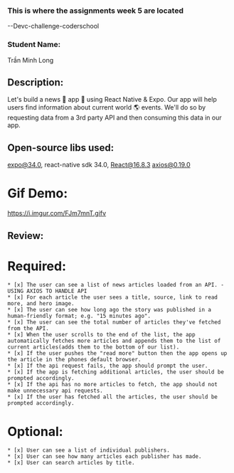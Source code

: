 ### This is where the assignments week 5 are located

--Devc-challenge-coderschool

### Student Name:

Trần Minh Long

## Description:

Let's build a news 📰 app 📱 using React Native & Expo. Our app will help users find information about current world 🌎 events. We'll do so by requesting data from a 3rd party API and then consuming this data in our app.
## Open-source libs used:

expo@34.0, react-native sdk 34.0, React@16.8.3
axios@0.19.0

# Gif Demo:

https://i.imgur.com/FJm7mnT.gifv

## Review:

# Required:

    * [x] The user can see a list of news articles loaded from an API. - USING AXIOS TO HANDLE API
    * [x] For each article the user sees a title, source, link to read more, and hero image.
    * [x] The user can see how long ago the story was published in a human-friendly format; e.g. "15 minutes ago".
    * [x] The user can see the total number of articles they've fetched from the API.
    * [x] When the user scrolls to the end of the list, the app automatically fetches more articles and appends them to the list of current articles(adds them to the bottom of our list).
    * [x] If the user pushes the "read more" button then the app opens up the article in the phones default browser.
    * [x] If the api request fails, the app should prompt the user.
    * [x] If the app is fetching additional articles, the user should be prompted accordingly.
    * [x] If the api has no more articles to fetch, the app should not make unnecessary api requests.
    * [x] If the user has fetched all the articles, the user should be prompted accordingly.

# Optional:
    * [x] User can see a list of individual publishers.
    * [x] User can see how many articles each publisher has made.
    * [x] User can search articles by title.
    


